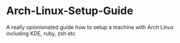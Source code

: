 # Arch-Linux-Setup-Guide
A really opionionated guide how to setup a machine with Arch Linux including KDE, ruby, zsh etc
